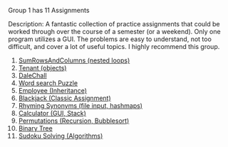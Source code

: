Group 1 has 11 Assignments

Description: A fantastic collection of practice assignments that could be worked through over the course of a semester (or a weekend). Only one program utilizes a GUI. The problems are easy to understand, not too difficult, and cover a lot of useful topics. I highly recommend this group.

1. [SumRowsAndColumns (nested loops)](https://github.com/aJetHorn/Intermediate-Java/tree/master/Group1/Program1)
2. [Tenant (objects)](https://github.com/aJetHorn/Intermediate-Java/tree/master/Group1/Program2)
3. [DaleChall](https://github.com/aJetHorn/Intermediate-Java/tree/master/Group1/Program3)
4. [Word search Puzzle](https://github.com/aJetHorn/Intermediate-Java/tree/master/Group1/Program4)
5. [Employee (Inheritance)](https://github.com/aJetHorn/Intermediate-Java/tree/master/Group1/Program5)
6. [Blackjack (Classic Assignment)](https://github.com/aJetHorn/Intermediate-Java/tree/master/Group1/Program6)
7. [Rhyming Synonyms (file input, hashmaps)](https://github.com/aJetHorn/Intermediate-Java/tree/master/Group1/Program7)
8. [Calculator (GUI, Stack)](https://github.com/aJetHorn/Intermediate-Java/tree/master/Group1/Program8)
9. [Permutations (Recursion, Bubblesort)](https://github.com/aJetHorn/Intermediate-Java/tree/master/Group1/Program9)
10. [Binary Tree](https://github.com/aJetHorn/Intermediate-Java/tree/master/Group1/Program10)
11. [Sudoku Solving (Algorithms)](https://github.com/aJetHorn/Intermediate-Java/tree/master/Group1/Program11)